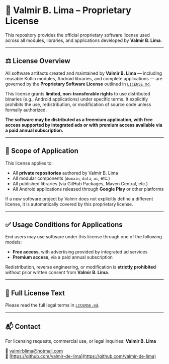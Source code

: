 # 📄 **Valmir B. Lima – Proprietary License**

This repository provides the official proprietary software license used across all modules, libraries, and applications developed by **Valmir B. Lima**.

---

## ⚖️ License Overview

All software artifacts created and maintained by **Valmir B. Lima** — including reusable Kotlin modules, Android libraries, and complete applications — are governed by the **Proprietary Software License** outlined in [`LICENSE.md`](./LICENSE.md).

This license grants **limited, non-transferable rights** to use distributed binaries (e.g., Android applications) under specific terms. It explicitly prohibits the use, redistribution, or modification of source code unless formally authorized.  

**The software may be distributed as a freemium application, with free access supported by integrated ads or with premium access available via a paid annual subscription.**

---

## 📌 Scope of Application

This license applies to:

- All **private repositories** authored by Valmir B. Lima  
- All modular components (`domain`, `data`, `ui`, etc.)  
- All published libraries (via GitHub Packages, Maven Central, etc.)  
- All Android applications released through **Google Play** or other platforms  

If a new software project by Valmir does not explicitly define a different license, it is automatically covered by this proprietary license.

---

## ✅ Usage Conditions for Applications

End users may use software under this license through one of the following models:

- **Free access**, with advertising provided by integrated ad services  
- **Premium access**, via a paid annual subscription  

Redistribution, reverse engineering, or modification is **strictly prohibited** without prior written consent from **Valmir B. Lima**.

---

## 📎 Full License Text

Please read the full legal terms in [`LICENSE.md`](./LICENSE.md).

---

## 📬 Contact

For licensing requests, commercial use, or legal inquiries:
**Valmir B. Lima**  

📧 [valmirblima@hotmail.com](mailto:valmirblima@hotmail.com)  
🔗 [https://github.com/valmir-de-lima](https://github.com/valmir-de-lima)
